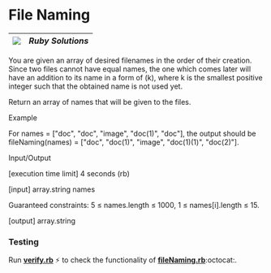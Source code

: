 # File Naming
| ![](https://app.codesignal.com/user-icons/languages/rb.svg) | ***Ruby Solutions*** |
|---|---|

You are given an array of desired filenames in the order of their creation. Since two files cannot have equal names, the one which comes later will have an addition to its name in a form of (k), where k is the smallest positive integer such that the obtained name is not used yet.

Return an array of names that will be given to the files.

Example

For names = ["doc", "doc", "image", "doc(1)", "doc"], the output should be
fileNaming(names) = ["doc", "doc(1)", "image", "doc(1)(1)", "doc(2)"].

Input/Output

[execution time limit] 4 seconds (rb)

[input] array.string names

Guaranteed constraints:
5 ≤ names.length ≤ 1000,
1 ≤ names[i].length ≤ 15.

[output] array.string


### Testing

Run [**verify.rb**](./verify.rb) :zap: to check the functionality of [**fileNaming.rb**](./fileNaming.rb):octocat:.